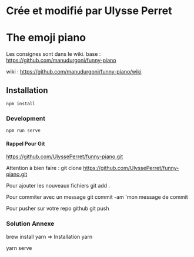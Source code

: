# Crée et modifié par Ulysse Perret
# The emoji piano

Les consignes sont dans le wiki.
base : https://github.com/manudurgoni/funny-piano

wiki : https://github.com/manudurgoni/funny-piano/wiki

## Installation
```
npm install
```

### Development
```
npm run serve
```

#### Rappel Pour Git
https://github.com/UlyssePerret/funny-piano.git

Attention à bien faire :
git clone https://github.com/UlyssePerret/funny-piano.git

Pour ajouter les nouveaux fichiers git add .

Pour commiter avec un message git commit -am 'mon message de commit

Pour pusher sur votre repo github git push

### Solution Annexe
brew install yarn => Installation yarn

yarn serve